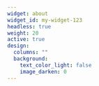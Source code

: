 ```yaml
---
widget: about
widget_id: my-widget-123
headless: true
weight: 20
active: true
design:
  columns: ""
  background:
    text_color_light: false
    image_darken: 0
---
```

